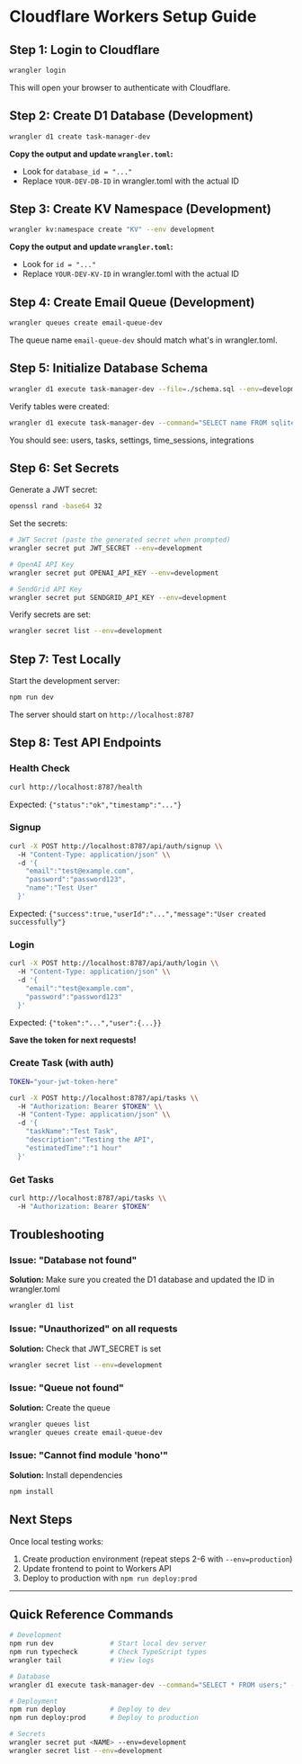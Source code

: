 # Cloudflare Workers Setup Guide

## Step 1: Login to Cloudflare

```bash
wrangler login
```

This will open your browser to authenticate with Cloudflare.

## Step 2: Create D1 Database (Development)

```bash
wrangler d1 create task-manager-dev
```

**Copy the output and update `wrangler.toml`:**
- Look for `database_id = "..."`
- Replace `YOUR-DEV-DB-ID` in wrangler.toml with the actual ID

## Step 3: Create KV Namespace (Development)

```bash
wrangler kv:namespace create "KV" --env development
```

**Copy the output and update `wrangler.toml`:**
- Look for `id = "..."`
- Replace `YOUR-DEV-KV-ID` in wrangler.toml with the actual ID

## Step 4: Create Email Queue (Development)

```bash
wrangler queues create email-queue-dev
```

The queue name `email-queue-dev` should match what's in wrangler.toml.

## Step 5: Initialize Database Schema

```bash
wrangler d1 execute task-manager-dev --file=./schema.sql --env=development
```

Verify tables were created:

```bash
wrangler d1 execute task-manager-dev --command="SELECT name FROM sqlite_master WHERE type='table';" --env=development
```

You should see: users, tasks, settings, time_sessions, integrations

## Step 6: Set Secrets

Generate a JWT secret:

```bash
openssl rand -base64 32
```

Set the secrets:

```bash
# JWT Secret (paste the generated secret when prompted)
wrangler secret put JWT_SECRET --env=development

# OpenAI API Key
wrangler secret put OPENAI_API_KEY --env=development

# SendGrid API Key
wrangler secret put SENDGRID_API_KEY --env=development
```

Verify secrets are set:

```bash
wrangler secret list --env=development
```

## Step 7: Test Locally

Start the development server:

```bash
npm run dev
```

The server should start on `http://localhost:8787`

## Step 8: Test API Endpoints

### Health Check
```bash
curl http://localhost:8787/health
```

Expected: `{"status":"ok","timestamp":"..."}`

### Signup
```bash
curl -X POST http://localhost:8787/api/auth/signup \\
  -H "Content-Type: application/json" \\
  -d '{
    "email":"test@example.com",
    "password":"password123",
    "name":"Test User"
  }'
```

Expected: `{"success":true,"userId":"...","message":"User created successfully"}`

### Login
```bash
curl -X POST http://localhost:8787/api/auth/login \\
  -H "Content-Type: application/json" \\
  -d '{
    "email":"test@example.com",
    "password":"password123"
  }'
```

Expected: `{"token":"...","user":{...}}`

**Save the token for next requests!**

### Create Task (with auth)
```bash
TOKEN="your-jwt-token-here"

curl -X POST http://localhost:8787/api/tasks \\
  -H "Authorization: Bearer $TOKEN" \\
  -H "Content-Type: application/json" \\
  -d '{
    "taskName":"Test Task",
    "description":"Testing the API",
    "estimatedTime":"1 hour"
  }'
```

### Get Tasks
```bash
curl http://localhost:8787/api/tasks \\
  -H "Authorization: Bearer $TOKEN"
```

## Troubleshooting

### Issue: "Database not found"

**Solution:** Make sure you created the D1 database and updated the ID in wrangler.toml

```bash
wrangler d1 list
```

### Issue: "Unauthorized" on all requests

**Solution:** Check that JWT_SECRET is set

```bash
wrangler secret list --env=development
```

### Issue: "Queue not found"

**Solution:** Create the queue

```bash
wrangler queues list
wrangler queues create email-queue-dev
```

### Issue: "Cannot find module 'hono'"

**Solution:** Install dependencies

```bash
npm install
```

## Next Steps

Once local testing works:

1. Create production environment (repeat steps 2-6 with `--env=production`)
2. Update frontend to point to Workers API
3. Deploy to production with `npm run deploy:prod`

---

## Quick Reference Commands

```bash
# Development
npm run dev              # Start local dev server
npm run typecheck        # Check TypeScript types
wrangler tail            # View logs

# Database
wrangler d1 execute task-manager-dev --command="SELECT * FROM users;" --env=development

# Deployment
npm run deploy           # Deploy to dev
npm run deploy:prod      # Deploy to production

# Secrets
wrangler secret put <NAME> --env=development
wrangler secret list --env=development
```

